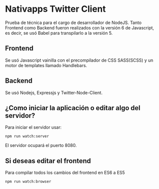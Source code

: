 # Nativapps Twitter Client
Prueba de técnica para el cargo de desarrollador de NodeJS.
Tanto Frontend como Backend fueron realizados con la versión 6 de Javascript, es decir, se usó Babel para transpilarlo a la versión 5.

## Frontend
Se usó Javascript vainilla con el precompilador de CSS SASS(SCSS) y un motor de templates llamado Handlebars.

## Backend
Se usó Nodejs, Expressjs y Twitter-Node-Client.

## ¿Como iniciar la aplicación o editar algo del servidor?
Para iniciar el servidor usar:
```
npm run watch:server
```
El servidor ocupará el puerto 8080. 

## Si deseas editar el frontend
Para compilar todos los cambios del frontend en ES6 a ES5
```
npm run watch:browser
```
